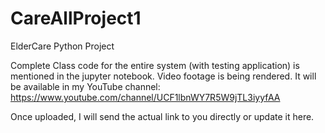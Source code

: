 # CareAllProject1
ElderCare Python Project

Complete Class code for the entire system (with testing application) is mentioned in the jupyter notebook.
Video footage is being rendered. It will be available in my YouTube channel:
  https://www.youtube.com/channel/UCF1lbnWY7R5W9jTL3iyyfAA
  
Once uploaded, I will send the actual link to you directly or update it here.
